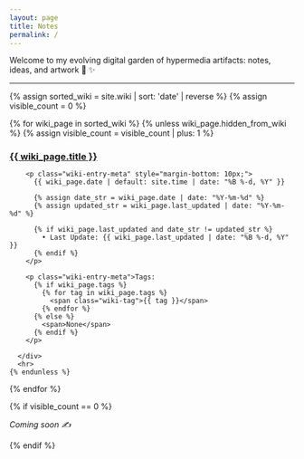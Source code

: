 ```yaml
---
layout: page
title: Notes
permalink: /
---
```


Welcome to my evolving digital garden of hypermedia artifacts: notes, ideas, and artwork 🌱 <a href="/not-so-secret-notes" style="text-decoration: none;">✨</a>

<div class="wiki-list">
  <hr>
  {% assign sorted_wiki = site.wiki | sort: 'date' | reverse %}
  {% assign visible_count = 0 %}

  {% for wiki_page in sorted_wiki %}
    {% unless wiki_page.hidden_from_wiki %}
      {% assign visible_count = visible_count | plus: 1 %}
      <div class="wiki-entry">
        <h3 style="margin-bottom: 0px;">
          <a class="post-link" href="{{ wiki_page.url | relative_url }}">{{ wiki_page.title }}</a>
        </h3>

        <p class="wiki-entry-meta" style="margin-bottom: 10px;">
          {{ wiki_page.date | default: site.time | date: "%B %-d, %Y" }}
          
          {% assign date_str = wiki_page.date | date: "%Y-%m-%d" %}
          {% assign updated_str = wiki_page.last_updated | date: "%Y-%m-%d" %}
          
          {% if wiki_page.last_updated and date_str != updated_str %}
            • Last Update: {{ wiki_page.last_updated | date: "%B %-d, %Y" }}
          {% endif %}
        </p>
      
        <p class="wiki-entry-meta">Tags: 
          {% if wiki_page.tags %}
            {% for tag in wiki_page.tags %}
              <span class="wiki-tag">{{ tag }}</span>
            {% endfor %}
          {% else %}
            <span>None</span>
          {% endif %}
        </p>
        
      </div>
      <hr>
    {% endunless %}
  {% endfor %}

  {% if visible_count == 0 %}
    <p><em>Coming soon ✍️</em></p>
  {% endif %}
</div>
